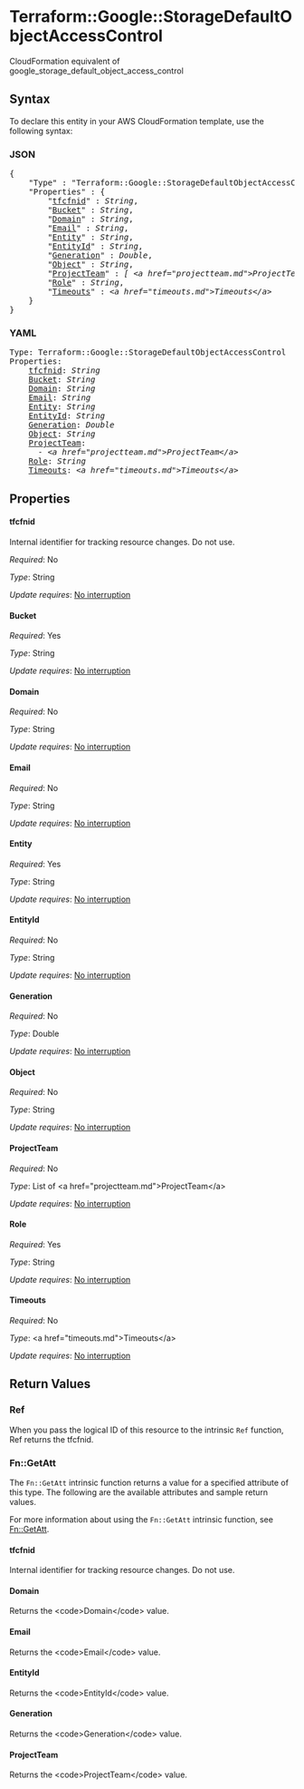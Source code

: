 # Terraform::Google::StorageDefaultObjectAccessControl

CloudFormation equivalent of google_storage_default_object_access_control

## Syntax

To declare this entity in your AWS CloudFormation template, use the following syntax:

### JSON

<pre>
{
    "Type" : "Terraform::Google::StorageDefaultObjectAccessControl",
    "Properties" : {
        "<a href="#tfcfnid" title="tfcfnid">tfcfnid</a>" : <i>String</i>,
        "<a href="#bucket" title="Bucket">Bucket</a>" : <i>String</i>,
        "<a href="#domain" title="Domain">Domain</a>" : <i>String</i>,
        "<a href="#email" title="Email">Email</a>" : <i>String</i>,
        "<a href="#entity" title="Entity">Entity</a>" : <i>String</i>,
        "<a href="#entityid" title="EntityId">EntityId</a>" : <i>String</i>,
        "<a href="#generation" title="Generation">Generation</a>" : <i>Double</i>,
        "<a href="#object" title="Object">Object</a>" : <i>String</i>,
        "<a href="#projectteam" title="ProjectTeam">ProjectTeam</a>" : <i>[ &lt;a href=&#34;projectteam.md&#34;&gt;ProjectTeam&lt;/a&gt;, ... ]</i>,
        "<a href="#role" title="Role">Role</a>" : <i>String</i>,
        "<a href="#timeouts" title="Timeouts">Timeouts</a>" : <i>&lt;a href=&#34;timeouts.md&#34;&gt;Timeouts&lt;/a&gt;</i>
    }
}
</pre>

### YAML

<pre>
Type: Terraform::Google::StorageDefaultObjectAccessControl
Properties:
    <a href="#tfcfnid" title="tfcfnid">tfcfnid</a>: <i>String</i>
    <a href="#bucket" title="Bucket">Bucket</a>: <i>String</i>
    <a href="#domain" title="Domain">Domain</a>: <i>String</i>
    <a href="#email" title="Email">Email</a>: <i>String</i>
    <a href="#entity" title="Entity">Entity</a>: <i>String</i>
    <a href="#entityid" title="EntityId">EntityId</a>: <i>String</i>
    <a href="#generation" title="Generation">Generation</a>: <i>Double</i>
    <a href="#object" title="Object">Object</a>: <i>String</i>
    <a href="#projectteam" title="ProjectTeam">ProjectTeam</a>: <i>
      - &lt;a href=&#34;projectteam.md&#34;&gt;ProjectTeam&lt;/a&gt;</i>
    <a href="#role" title="Role">Role</a>: <i>String</i>
    <a href="#timeouts" title="Timeouts">Timeouts</a>: <i>&lt;a href=&#34;timeouts.md&#34;&gt;Timeouts&lt;/a&gt;</i>
</pre>

## Properties

#### tfcfnid

Internal identifier for tracking resource changes. Do not use.

_Required_: No

_Type_: String

_Update requires_: [No interruption](https://docs.aws.amazon.com/AWSCloudFormation/latest/UserGuide/using-cfn-updating-stacks-update-behaviors.html#update-no-interrupt)

#### Bucket

_Required_: Yes

_Type_: String

_Update requires_: [No interruption](https://docs.aws.amazon.com/AWSCloudFormation/latest/UserGuide/using-cfn-updating-stacks-update-behaviors.html#update-no-interrupt)

#### Domain

_Required_: No

_Type_: String

_Update requires_: [No interruption](https://docs.aws.amazon.com/AWSCloudFormation/latest/UserGuide/using-cfn-updating-stacks-update-behaviors.html#update-no-interrupt)

#### Email

_Required_: No

_Type_: String

_Update requires_: [No interruption](https://docs.aws.amazon.com/AWSCloudFormation/latest/UserGuide/using-cfn-updating-stacks-update-behaviors.html#update-no-interrupt)

#### Entity

_Required_: Yes

_Type_: String

_Update requires_: [No interruption](https://docs.aws.amazon.com/AWSCloudFormation/latest/UserGuide/using-cfn-updating-stacks-update-behaviors.html#update-no-interrupt)

#### EntityId

_Required_: No

_Type_: String

_Update requires_: [No interruption](https://docs.aws.amazon.com/AWSCloudFormation/latest/UserGuide/using-cfn-updating-stacks-update-behaviors.html#update-no-interrupt)

#### Generation

_Required_: No

_Type_: Double

_Update requires_: [No interruption](https://docs.aws.amazon.com/AWSCloudFormation/latest/UserGuide/using-cfn-updating-stacks-update-behaviors.html#update-no-interrupt)

#### Object

_Required_: No

_Type_: String

_Update requires_: [No interruption](https://docs.aws.amazon.com/AWSCloudFormation/latest/UserGuide/using-cfn-updating-stacks-update-behaviors.html#update-no-interrupt)

#### ProjectTeam

_Required_: No

_Type_: List of &lt;a href=&#34;projectteam.md&#34;&gt;ProjectTeam&lt;/a&gt;

_Update requires_: [No interruption](https://docs.aws.amazon.com/AWSCloudFormation/latest/UserGuide/using-cfn-updating-stacks-update-behaviors.html#update-no-interrupt)

#### Role

_Required_: Yes

_Type_: String

_Update requires_: [No interruption](https://docs.aws.amazon.com/AWSCloudFormation/latest/UserGuide/using-cfn-updating-stacks-update-behaviors.html#update-no-interrupt)

#### Timeouts

_Required_: No

_Type_: &lt;a href=&#34;timeouts.md&#34;&gt;Timeouts&lt;/a&gt;

_Update requires_: [No interruption](https://docs.aws.amazon.com/AWSCloudFormation/latest/UserGuide/using-cfn-updating-stacks-update-behaviors.html#update-no-interrupt)

## Return Values

### Ref

When you pass the logical ID of this resource to the intrinsic `Ref` function, Ref returns the tfcfnid.

### Fn::GetAtt

The `Fn::GetAtt` intrinsic function returns a value for a specified attribute of this type. The following are the available attributes and sample return values.

For more information about using the `Fn::GetAtt` intrinsic function, see [Fn::GetAtt](https://docs.aws.amazon.com/AWSCloudFormation/latest/UserGuide/intrinsic-function-reference-getatt.html).

#### tfcfnid

Internal identifier for tracking resource changes. Do not use.

#### Domain

Returns the &lt;code&gt;Domain&lt;/code&gt; value.

#### Email

Returns the &lt;code&gt;Email&lt;/code&gt; value.

#### EntityId

Returns the &lt;code&gt;EntityId&lt;/code&gt; value.

#### Generation

Returns the &lt;code&gt;Generation&lt;/code&gt; value.

#### ProjectTeam

Returns the &lt;code&gt;ProjectTeam&lt;/code&gt; value.

